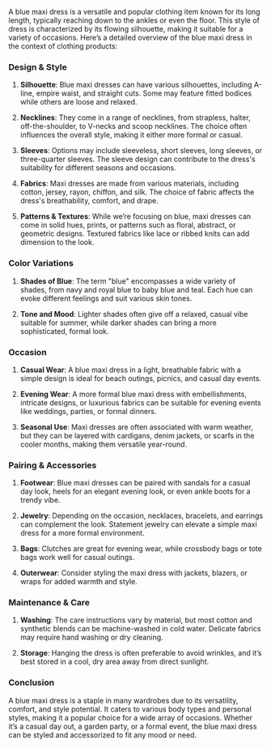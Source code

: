 A blue maxi dress is a versatile and popular clothing item known for its long length, typically reaching down to the ankles or even the floor. This style of dress is characterized by its flowing silhouette, making it suitable for a variety of occasions. Here’s a detailed overview of the blue maxi dress in the context of clothing products:

### Design & Style
1. **Silhouette**: Blue maxi dresses can have various silhouettes, including A-line, empire waist, and straight cuts. Some may feature fitted bodices while others are loose and relaxed.
  
2. **Necklines**: They come in a range of necklines, from strapless, halter, off-the-shoulder, to V-necks and scoop necklines. The choice often influences the overall style, making it either more formal or casual.

3. **Sleeves**: Options may include sleeveless, short sleeves, long sleeves, or three-quarter sleeves. The sleeve design can contribute to the dress's suitability for different seasons and occasions.

4. **Fabrics**: Maxi dresses are made from various materials, including cotton, jersey, rayon, chiffon, and silk. The choice of fabric affects the dress's breathability, comfort, and drape.

5. **Patterns & Textures**: While we’re focusing on blue, maxi dresses can come in solid hues, prints, or patterns such as floral, abstract, or geometric designs. Textured fabrics like lace or ribbed knits can add dimension to the look.

### Color Variations
1. **Shades of Blue**: The term "blue" encompasses a wide variety of shades, from navy and royal blue to baby blue and teal. Each hue can evoke different feelings and suit various skin tones.

2. **Tone and Mood**: Lighter shades often give off a relaxed, casual vibe suitable for summer, while darker shades can bring a more sophisticated, formal look.

### Occasion
1. **Casual Wear**: A blue maxi dress in a light, breathable fabric with a simple design is ideal for beach outings, picnics, and casual day events.

2. **Evening Wear**: A more formal blue maxi dress with embellishments, intricate designs, or luxurious fabrics can be suitable for evening events like weddings, parties, or formal dinners.

3. **Seasonal Use**: Maxi dresses are often associated with warm weather, but they can be layered with cardigans, denim jackets, or scarfs in the cooler months, making them versatile year-round.

### Pairing & Accessories
1. **Footwear**: Blue maxi dresses can be paired with sandals for a casual day look, heels for an elegant evening look, or even ankle boots for a trendy vibe.

2. **Jewelry**: Depending on the occasion, necklaces, bracelets, and earrings can complement the look. Statement jewelry can elevate a simple maxi dress for a more formal environment.

3. **Bags**: Clutches are great for evening wear, while crossbody bags or tote bags work well for casual outings.

4. **Outerwear**: Consider styling the maxi dress with jackets, blazers, or wraps for added warmth and style.

### Maintenance & Care
1. **Washing**: The care instructions vary by material, but most cotton and synthetic blends can be machine-washed in cold water. Delicate fabrics may require hand washing or dry cleaning.

2. **Storage**: Hanging the dress is often preferable to avoid wrinkles, and it’s best stored in a cool, dry area away from direct sunlight.

### Conclusion
A blue maxi dress is a staple in many wardrobes due to its versatility, comfort, and style potential. It caters to various body types and personal styles, making it a popular choice for a wide array of occasions. Whether it’s a casual day out, a garden party, or a formal event, the blue maxi dress can be styled and accessorized to fit any mood or need.